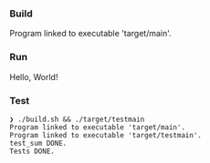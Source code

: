 ### Build

Program linked to executable 'target/main'.

### Run

Hello, World!

### Test

```
❯ ./build.sh && ./target/testmain
Program linked to executable 'target/main'.
Program linked to executable 'target/testmain'.
test_sum DONE.
Tests DONE.
```